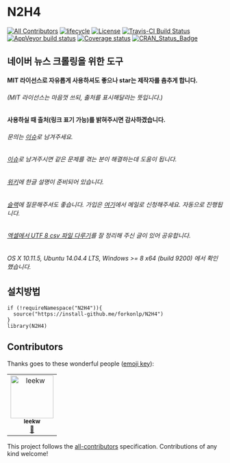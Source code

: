 # N2H4 
[![All Contributors](https://img.shields.io/badge/all_contributors-1-orange.svg?style=flat-square)](#contributors)
[![lifecycle](https://img.shields.io/badge/lifecycle-maturing-blue.svg)](https://www.tidyverse.org/lifecycle/#maturing) 
[![License](https://img.shields.io/github/license/mashape/apistatus.svg)](https://opensource.org/licenses/mit-license.php) 
[![Travis-CI Build Status](https://travis-ci.org/forkonlp/N2H4.png?branch=master)](https://travis-ci.org/forkonlp/N2H4) 
[![AppVeyor build status](https://ci.appveyor.com/api/projects/status/github/forkonlp/N2H4?branch=master&svg=true)](https://ci.appveyor.com/project/forkonlp/N2H4) 
[![Coverage status](https://codecov.io/gh/forkonlp/N2H4/branch/master/graph/badge.svg)](https://codecov.io/github/forkonlp/N2H4?branch=master) 
[![CRAN_Status_Badge](http://www.r-pkg.org/badges/version/N2H4)](https://cran.r-project.org/package=N2H4)

## 네이버 뉴스 크롤링을 위한 도구
#### MIT 라이선스로 자유롭게 사용하셔도 좋으나 star는 제작자를 춤추게 합니다.
###### (MIT 라이선스는 마음껏 쓰되, 출처를 표시해달라는 뜻입니다.)
#### 사용하실 때 출처(링크 표기 가능)를 밝혀주시면 감사하겠습니다.
###### 문의는 [이슈](https://github.com/forkonlp/N2H4/issues/new)로 남겨주세요.    
###### [이슈](https://github.com/forkonlp/N2H4/issues)로 남겨주시면 같은 문제를 겪는 분이 해결하는데 도움이 됩니다.
###### [위키](https://github.com/forkonlp/N2H4/wiki/)에 한글 설명이 준비되어 있습니다.
###### [슬랙](https://forkonlp.slack.com/messages/C53R7L2UT/)에 질문해주셔도 좋습니다. 가입은 [여기](https://forkonlpforslack.herokuapp.com/)에서 메일로 신청해주세요. 자동으로 진행됩니다.
###### [엑셀에서 UTF 8 csv 파일 다루기](https://github.com/forkonlp/N2H4/wiki/%EC%97%91%EC%85%80%EC%97%90%EC%84%9C-UTF-8-csv-%ED%8C%8C%EC%9D%BC-%EB%8B%A4%EB%A3%A8%EA%B8%B0)를 잘 정리해 주신 글이 있어 공유합니다.

###### OS X 10.11.5, Ubuntu 14.04.4 LTS, Windows >= 8 x64 (build 9200) 에서 확인했습니다.

## 설치방법

```
if (!requireNamespace("N2H4")){
  source("https://install-github.me/forkonlp/N2H4")
}
library(N2H4)
```

## Contributors

Thanks goes to these wonderful people ([emoji key](https://allcontributors.org/docs/en/emoji-key)):

<!-- ALL-CONTRIBUTORS-LIST:START - Do not remove or modify this section -->
<!-- prettier-ignore -->
<table><tr><td align="center"><a href="https://github.com/LeeKwangHo"><img src="https://avatars3.githubusercontent.com/u/10602776?v=4" width="100px;" alt="leekw"/><br /><sub><b>leekw</b></sub></a><br /><a href="https://github.com/forkonlp/N2H4/issues?q=author%3ALeeKwangHo" title="Bug reports">🐛</a></td></tr></table>

<!-- ALL-CONTRIBUTORS-LIST:END -->

This project follows the [all-contributors](https://github.com/all-contributors/all-contributors) specification. Contributions of any kind welcome!